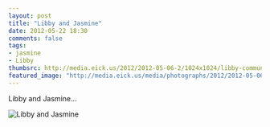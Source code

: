 ```yaml
---
layout: post
title: "Libby and Jasmine"
date: 2012-05-22 18:30
comments: false
tags: 
- jasmine
- Libby
thumbsrc: http://media.eick.us/2012/2012-05-06-2/1024x1024/libby-communion-15.jpg
featured_image: "http://media.eick.us/media/photographs/2012/2012-05-06-2/libby-communion-15.jpg"
---
```

Libby and Jasmine...



![Libby and Jasmine](http://media.eick.us/media/photographs/2012/2012-05-06-2/libby-communion-15.jpg)

